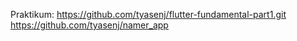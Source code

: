 Praktikum:
https://github.com/tyasenj/flutter-fundamental-part1.git
https://github.com/tyasenj/namer_app
